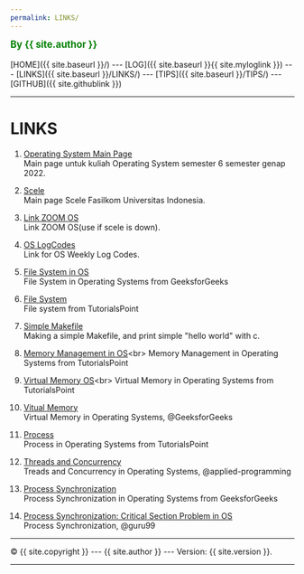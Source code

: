 ```yaml
---
permalink: LINKS/
---
```

<span style="color:green; font-weight:bold; font-size:larger;">By {{ site.author }}</span>
<br><br>
[HOME]({{ site.baseurl }}/) ---
[LOG]({{ site.baseurl }}{{ site.myloglink }}) ---
[LINKS]({{ site.baseurl }}/LINKS/) ---
[TIPS]({{ site.baseurl }}/TIPS/) ---
[GITHUB]({{ site.githublink }})
<br>
<hr>

# LINKS

1. [Operating System Main Page](https://os.vlsm.org/)<br>
Main page untuk kuliah Operating System semester 6 semester genap 2022.

2. [Scele](https://scele.cs.ui.ac.id/)<br>
Main page Scele Fasilkom Universitas Indonesia.

3. [Link ZOOM OS](https://zoom.us/j/99547756705)<br>
Link ZOOM OS(use if scele is down).

4. [OS LogCodes](https://osp4diss.vlsm.org/ETC/logCodes.txt)<br>
Link for OS Weekly Log Codes.

5. [File System in OS](https://www.geeksforgeeks.org/file-systems-in-operating-system/)<br>
File System in Operating Systems from GeeksforGeeks

6. [File System](https://www.tutorialspoint.com/operating_system/os_file_system.htm)<br>
File system from TutorialsPoint 

7. [Simple Makefile](https://www.cs.colby.edu/maxwell/courses/tutorials/maketutor/)<br>
Making a simple Makefile, and print simple "hello world" with c.

8. [Memory Management in OS](https://www.tutorialspoint.com/operating_system/os_memory_management.htm#:~:text=Memory%20management%20is%20the%20functionality,process%20or%20it%20is%20free.)<br>
Memory Management in Operating Systems from TutorialsPoint

9. [Virtual Memory OS](https://www.tutorialspoint.com/operating_system/os_virtual_memory.htm#:~:text=A%20computer%20can%20address%20more,to%20emulate%20the%20computer's%20RAM.)<br>
Virtual Memory in Operating Systems from TutorialsPoint

10. [Vitual Memory](https://www.geeksforgeeks.org/virtual-memory-in-operating-system/)<br>
Virtual Memory in Operating Systems, @GeeksforGeeks

11. [Process](https://www.tutorialspoint.com/operating_system/os_processes.htm)<br>
Process in Operating Systems from TutorialsPoint

12. [Threads and Concurrency](https://applied-programming.github.io/Operating-Systems-Notes/3-Threads-and-Concurrency/)<br>
Treads and Concurrency in Operating Systems, @applied-programming

13. [Process Synchronization](https://www.geeksforgeeks.org/introduction-of-process-synchronization/)<br>
Process Synchronization in Operating Systems from GeeksforGeeks

14. [Process Synchronization: Critical Section Problem in OS](https://www.guru99.com/process-synchronization.html)<br>
Process Synchronization, @guru99
<hr>
&copy; {{ site.copyright }} --- {{ site.author }} --- Version: {{ site.version }}.
<hr>
<br>
